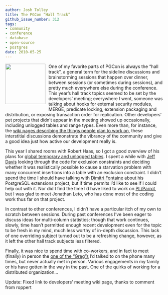 ```yaml
---
author: Josh Tolley
title: The PGCon “Hall Track”
github_issue_number: 312
tags:
- community
- conference
- database
- open-source
- postgres
date: 2010-05-25
---
```


<a href="/blog/2010/05/pgcon-hall-track/image-0-big.png" onblur="try {parent.deselectBloggerImageGracefully();} catch(e) {}"><img alt="" border="0" id="BLOGGER_PHOTO_ID_5475232667283865314" src="/blog/2010/05/pgcon-hall-track/image-0.png" style="float:left; margin:0 10px 10px 0;cursor:pointer; cursor:hand;width: 128px; height: 128px;"/></a>

One of my favorite parts of PGCon is always the “hall track”, a general term for the sideline discussions and brainstorming sessions that happen over dinner, between sessions (or sometimes during sessions), and pretty much everywhere else during the conference. This year’s hall track topics seemed to be set by the developers’ meeting; everywhere I went, someone was talking about hooks for external security modules, MERGE, predicate locking, extension packaging and distribution, or exposing transaction order for replication. Other developers’ pet projects that didn’t appear in the meeting showed up occasionally, including unlogged tables and range types. Even more than, for instance, the [wiki pages describing the things people plan to work on](https://wiki.postgresql.org/wiki/PgCon_2010_Developer_Meeting), these interstitial discussions demonstrate the vibrancy of the community and give a good idea just how active our development really is.

This year I shared rooms with Robert Haas, so I got a good overview of his plans for [global temporary and unlogged tables](http://rhaas.blogspot.com/2010/05/global-temporary-and-unlogged-tables.html). I spent a while with [Jeff Davis](https://web.archive.org/web/20100512170404/http://thoughts.j-davis.com/) looking through the code for exclusion constraints and deciding whether it was realistically possible to cause a starvation problem with many concurrent insertions into a table with an exclusion constraint. I didn’t spend the time I should have talking with [Dimitri Fontaine](https://twitter.com/tapoueh) about his PostgreSQL extensions project, but if time permits I’d like to see if I could help out with it. Nor did I find the time I’d have liked to work on [PL/Parrot](http://parrot.org/), but I was glad to meet Jonathan Leto, who has done most of the coding work thus far on that project.

In contrast to other conferences, I didn’t have a particular itch of my own to scratch between sessions. During past conferences I’ve been eager to discuss ideas for multi-column statistics; though that work continues, slowly, time hasn’t permitted enough recent development even for the topic to be fresh in my mind, much less worthy of in-depth discussion. This lack of one overriding subject turned out to be a refreshing change, however, as it left the other hall track subjects less filtered.

Finally, it was nice to spend time with co-workers, and in fact to meet (finally) in person the [one of the “Greg”s](/blog/authors/greg-sabino-mullane) I’d talked to on the phone many times, but never actually met in person. Various engagements in my family or his have gotten in the way in the past. One of the quirks of working for a distributed organization...

Update: Fixed link to developers’ meeting wiki page, thanks to comment from roppert
